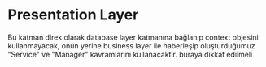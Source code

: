 ﻿# Presentation Layer

Bu katman direk olarak database layer katmanına bağlanıp context objesini kullanmayacak,
onun yerine business layer ile haberleşip oluşturduğumuz "Service" ve "Manager" 
kavramlarını kullanacaktır. buraya dikkat edilmeli

